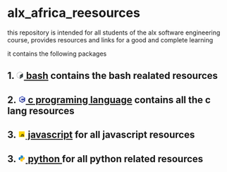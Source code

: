 # alx_africa_reesources
this repository is intended for all students of the alx software engineering course, provides resources and links for a good and complete learning

it contains the following packages
##  1. [<img src="./images/bash.png" width="17" height="17"> bash](./bash/README.md) contains the bash realated resources 
## 2. [<img width="17" height="17" src="./images/c.png"> c programing language](./C/README.md) contains all the c lang resources 
## 3. [<img width="17" height="17" src="./images/js.png"> javascript](./javascript/README.md) for all javascript resources 
## 3. [<img width="17" height="17" src="./images/python.png"> python ](./python/README.md) for all python related resources 
